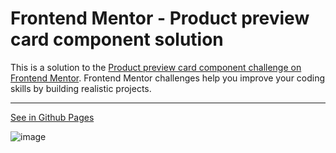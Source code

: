 # Frontend Mentor - Product preview card component solution

This is a solution to the [Product preview card component challenge on Frontend Mentor](https://www.frontendmentor.io/challenges/product-preview-card-component-GO7UmttRfa). Frontend Mentor challenges help you improve your coding skills by building realistic projects.

---

[See in Github Pages](https://OTF31.github.io/product-preview-card-component/)

![image](https://user-images.githubusercontent.com/75378049/190929829-0aa9ff57-dd87-4796-9f3d-c0c0441763eb.png)
